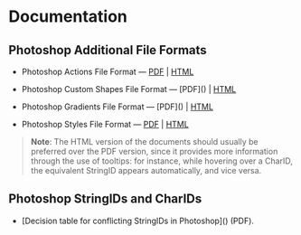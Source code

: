 # Documentation

## Photoshop Additional File Formats

-   Photoshop Actions File Format — [PDF](<Photoshop Actions File Format.pdf>)
    \| [HTML](<Photoshop Actions File Format.html>)

-   Photoshop Custom Shapes File Format — [PDF](<Photoshop Custom Shapes File
    Format.pdf>) \| [HTML](<Photoshop Custom Shapes File Format.html>)

-   Photoshop Gradients File Format — [PDF](<Photoshop Gradients File
    Format.pdf>) \| [HTML](<Photoshop Gradients File Format.html>)

-   Photoshop Styles File Format — [PDF](<Photoshop Styles File Format.pdf>) \|
    [HTML](<Photoshop Styles File Format.html>)

>   **Note**: The HTML version of the documents should usually be preferred over
>   the PDF version, since it provides more information through the use of
>   tooltips: for instance, while hovering over a CharID, the equivalent
>   StringID appears automatically, and vice versa.

## Photoshop StringIDs and CharIDs

-   [Decision table for conflicting StringIDs in Photoshop](<Decision table for
    conflicting StringIDs in Photoshop.pdf>) (PDF).
